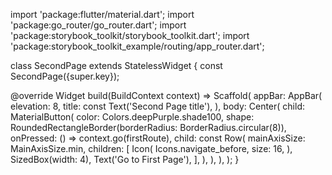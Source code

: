 import 'package:flutter/material.dart';
import 'package:go_router/go_router.dart';
import 'package:storybook_toolkit/storybook_toolkit.dart';
import 'package:storybook_toolkit_example/routing/app_router.dart';

class SecondPage extends StatelessWidget {
  const SecondPage({super.key});

  @override
  Widget build(BuildContext context) => Scaffold(
        appBar: AppBar(
          elevation: 8,
          title: const Text('Second Page title'),
        ),
        body: Center(
          child: MaterialButton(
            color: Colors.deepPurple.shade100,
            shape: RoundedRectangleBorder(borderRadius: BorderRadius.circular(8)),
            onPressed: () => context.go(firstRoute),
            child: const Row(
              mainAxisSize: MainAxisSize.min,
              children: [
                Icon(
                  Icons.navigate_before,
                  size: 16,
                ),
                SizedBox(width: 4),
                Text('Go to First Page'),
              ],
            ),
          ),
        ),
      );
}